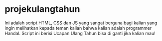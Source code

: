 # projekulangtahun
Ini adalah script HTML, CSS dan JS yang sangat berguna bagi kalian yang ingin melihatkan kepada teman kalian bahwa kalian adalah programmer Handal. Script ini berisi Ucapan Ulang Tahun bisa di ganti jika kalian mau!
